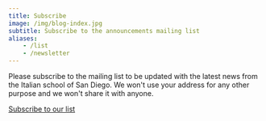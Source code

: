 ```yaml
---
title: Subscribe
image: /img/blog-index.jpg
subtitle: Subscribe to the announcements mailing list
aliases:
    - /list
    - /newsletter
---
```


Please subscribe to the mailing list to be updated with the latest news from the Italian school of San Diego.
We won't use your address for any other purpose and we won't share it with anyone.

<a href="https://list.italysd.com/subscription/form" class="btn mb3 w-100 w-auto-ns mb0-ns raise">Subscribe to our list</a>